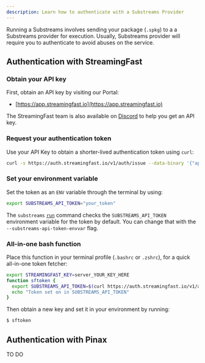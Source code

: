 ```yaml
---
description: Learn how to authenticate with a Substreams Provider
---
```


Running a Substreams involves sending your package (`.spkg`) to a a Substreams provider for execution. Usually, Substreams provider will require you to authenticate to avoid abuses on the service.

## Authentication with StreamingFast

### Obtain your API key

First, obtain an API key by visiting our Portal:

* [https://app.streamingfast.io](https://app.streamingfast.io)

The StreamingFast team is also available on [Discord](https://discord.gg/jZwqxJAvRs) to help you get an API key.

### Request your authentication token

Use your API Key to obtain a shorter-lived authentication token using `curl`:

```bash
curl -s https://auth.streamingfast.io/v1/auth/issue --data-binary '{"api_key": "your-secret-key"}'
```

### Set your environment variable

Set the token as an `ENV` variable through the terminal by using:

```bash
export SUBSTREAMS_API_TOKEN="your_token"
```

The `substreams` [`run`](https://substreams.streamingfast.io/reference-and-specs/command-line-interface#run) command checks the `SUBSTREAMS_API_TOKEN` environment variable for the token by default. You can change that with the `--substreams-api-token-envvar` flag.

### All-in-one bash function

Place this function in your terminal profile (`.bashrc` or `.zshrc`), for a quick all-in-one token fetcher:

```bash
export STREAMINGFAST_KEY=server_YOUR_KEY_HERE
function sftoken {
  export SUBSTREAMS_API_TOKEN=$(curl https://auth.streamingfast.io/v1/auth/issue -s --data-binary '{"api_key":"'$STREAMINGFAST_KEY'"}' | jq -r .token)
  echo "Token set on in SUBSTREAMS_API_TOKEN"
}
```

Then obtain a new key and set it in your environment by running:

```bash
$ sftoken
```

[^1]: A [JSON Web Token](https://jwt.io/), or JWT

[^2]: The `api_key` specified here is one starting with `server_`, `web_` or `mobile_`, obtained through the StreamingFast Portal.

[^3]: Install `jq` from [https://stedolan.github.io/jq/](https://stedolan.github.io/jq/)


## Authentication with Pinax

TO DO